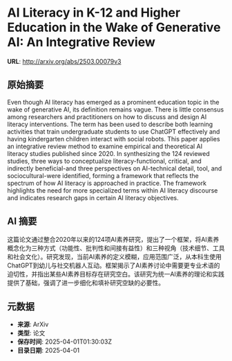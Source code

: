 # AI Literacy in K-12 and Higher Education in the Wake of Generative AI: An Integrative Review

**URL**: http://arxiv.org/abs/2503.00079v3

## 原始摘要

Even though AI literacy has emerged as a prominent education topic in the
wake of generative AI, its definition remains vague. There is little consensus
among researchers and practitioners on how to discuss and design AI literacy
interventions. The term has been used to describe both learning activities that
train undergraduate students to use ChatGPT effectively and having kindergarten
children interact with social robots. This paper applies an integrative review
method to examine empirical and theoretical AI literacy studies published since
2020. In synthesizing the 124 reviewed studies, three ways to conceptualize
literacy-functional, critical, and indirectly beneficial-and three perspectives
on AI-technical detail, tool, and sociocultural-were identified, forming a
framework that reflects the spectrum of how AI literacy is approached in
practice. The framework highlights the need for more specialized terms within
AI literacy discourse and indicates research gaps in certain AI literacy
objectives.


## AI 摘要

这篇论文通过整合2020年以来的124项AI素养研究，提出了一个框架，将AI素养概念化为三种方式（功能性、批判性和间接有益性）和三种视角（技术细节、工具和社会文化）。研究发现，当前AI素养的定义模糊，应用范围广泛，从本科生使用ChatGPT到幼儿与社交机器人互动。框架揭示了AI素养讨论中需要更专业术语的迫切性，并指出某些AI素养目标存在研究空白。该研究为统一AI素养的理论和实践提供了基础，强调了进一步细化和填补研究空缺的必要性。

## 元数据

- **来源**: ArXiv
- **类型**: 论文
- **保存时间**: 2025-04-01T01:30:03Z
- **目录日期**: 2025-04-01
